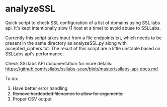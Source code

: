 analyzeSSL
==========

Quick script to check SSL configuration of a list of domains using SSL labs api. It's kept intentionally slow (1 host at a time) to avoid abuse to SSLLabs.

Currently this script takes input from a file endpoints.txt, which needs to be present in the same directory as analyzeSSL.py along with accepted_ciphers.txt. The result of this script are a little unstable based on SSLLabs api's performance. 

Check SSLlabs API documentation for more details: https://github.com/ssllabs/ssllabs-scan/blob/master/ssllabs-api-docs.md

To do:

1. Have better error handling
2. ~~Remove hardcoded filenames to allow for arguments.~~
3. Proper CSV output
